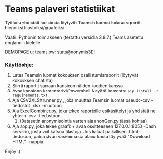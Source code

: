 # Teams palaveri statistiikat

Työkalu yhdistää kansiosta löytyvät Teamsin luomat kokousraportit hienoiksi tilastoiksi/graafeiksi. 

Vaatii: 
Pythonin toimiakseen (testattu versiolla 3.8.7.)
Teams asetettu englannin kielelle

[DEMOPAGE](http://teams-stats-anon.herokuapp.com/)
u: teams
pw: stats@nonymis3D!

### Käyttöohje:  
1. Lataa Teamsin luomat kokouksen osallistumisraportit (löytyvät kokouksen chatista)
2. Siirrä raportit samaan kansioon näiden koodien kanssa
3. Avaa kansioon komentorivi/Powershell & syötä komento: ``pip install -r requirements.txt``
4. Aja CSV2XLSXrunner.py , joka muuttaa Teamsin luomat pseudo-csv -tiedostot .xlsx -muotoon
5. Aja ExcelCombiner.py, joka tekee raporteille esikäsittelyt ja yhdistää ne yhteen .csv -tiedostoon
   1. (Datasetin anonymisointia varten aja anonGen.py tässä kohtaa)
6. Aja app.py, joka tekee graafit + avaa osoitteeseen 127.0.0.1:8050 -Dash serverin, josta voit katsoa tilastoja. Jos haluat paikallisen .html -tiedoston, paina sivun vasemmasta alanurkasta löytyvää "Download HTML" -nappia.

Enjoy :)
